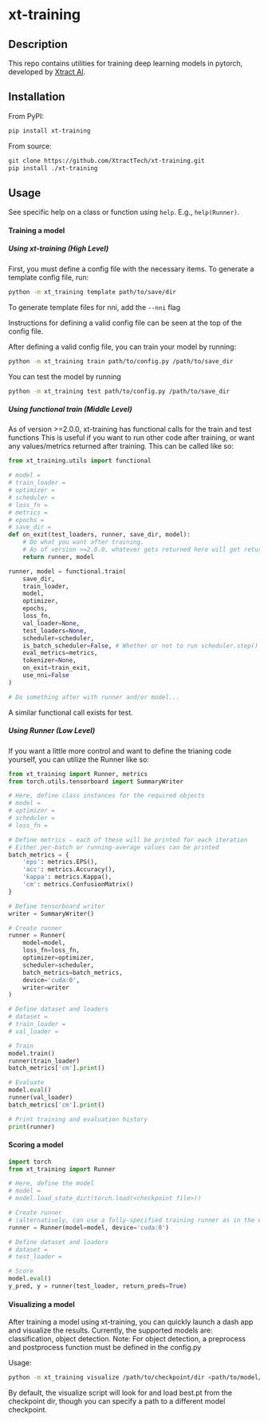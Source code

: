 # xt-training
  
## Description

This repo contains utilities for training deep learning models in pytorch, developed by [Xtract AI](https://xtract.ai/).

## Installation

From PyPI:
```bash
pip install xt-training
```

From source:
```bash
git clone https://github.com/XtractTech/xt-training.git
pip install ./xt-training
```

## Usage

See specific help on a class or function using `help`. E.g., `help(Runner)`.

#### Training a model

##### Using xt-training (High Level)
First, you must define a config file with the necessary items.
To generate a template config file, run:
```bash
python -m xt_training template path/to/save/dir
```
To generate template files for nni, add the ```--nni``` flag

Instructions for defining a valid config file can be seen at the top of the config file.

After defining a valid config file, you can train your model by running:
```bash
python -m xt_training train path/to/config.py /path/to/save_dir
```

You can test the model by running
```bash
python -m xt_training test path/to/config.py /path/to/save_dir
```

##### Using functional train (Middle Level)
As of version >=2.0.0, xt-training has functional calls for the train and test functions
This is useful if you want to run other code after training, or want any values/metrics returned after training.
This can be called like so:
```python
from xt_training.utils import functional

# model = 
# train_loader = 
# optimizer = 
# scheduler = 
# loss_fn = 
# metrics = 
# epochs = 
# save_dir = 
def on_exit(test_loaders, runner, save_dir, model):
    # Do what you want after training.
    # As of version >=2.0.0. whatever gets returned here will get returned from the functional call
    return runner, model

runner, model = functional.train(
    save_dir,
    train_loader,
    model,
    optimizer,
    epochs,
    loss_fn,
    val_loader=None,
    test_loaders=None,
    scheduler=scheduler,
    is_batch_scheduler=False, # Whether or not to run scheduler.step() every epoch or every step
    eval_metrics=metrics,
    tokenizer=None,
    on_exit=train_exit,
    use_nni=False
)

# Do something after with runner and/or model...
```

A similar functional call exists for test.

##### Using Runner (Low Level)
If you want a little more control and want to define the trianing code yourself, you can utilize the Runner like so:
```python
from xt_training import Runner, metrics
from torch.utils.tensorboard import SummaryWriter

# Here, define class instances for the required objects
# model = 
# optimizer = 
# scheduler = 
# loss_fn = 

# Define metrics - each of these will be printed for each iteration
# Either per-batch or running-average values can be printed
batch_metrics = {
    'eps': metrics.EPS(),
    'acc': metrics.Accuracy(),
    'kappa': metrics.Kappa(),
    'cm': metrics.ConfusionMatrix()
}

# Define tensorboard writer
writer = SummaryWriter()

# Create runner
runner = Runner(
    model=model,
    loss_fn=loss_fn,
    optimizer=optimizer,
    scheduler=scheduler,
    batch_metrics=batch_metrics,
    device='cuda:0',
    writer=writer
)

# Define dataset and loaders
# dataset = 
# train_loader = 
# val_loader = 

# Train
model.train()
runner(train_loader)
batch_metrics['cm'].print()

# Evaluate
model.eval()
runner(val_loader)
batch_metrics['cm'].print()

# Print training and evaluation history
print(runner)
```

#### Scoring a model

```python
import torch
from xt_training import Runner

# Here, define the model
# model = 
# model.load_state_dict(torch.load(<checkpoint file>))

# Create runner
# (alternatively, can use a fully-specified training runner as in the example above)
runner = Runner(model=model, device='cuda:0')

# Define dataset and loaders
# dataset = 
# test_loader = 

# Score
model.eval()
y_pred, y = runner(test_loader, return_preds=True)
```

#### Visualizing a model

After training a model using xt-training, you can quickly launch a dash app and visualize the results.
Currently, the supported models are: classification, object detection.
Note: For object detection, a preprocess and postprocess function must be defined in the config.py

Usage:
```bash
python -m xt_training visualize /path/to/checkpoint/dir <path/to/model/ckpt>
```

By default, the visualize script will look for and load best.pt from the checkpoint dir, though
you can specify a path to a different model checkpoint.